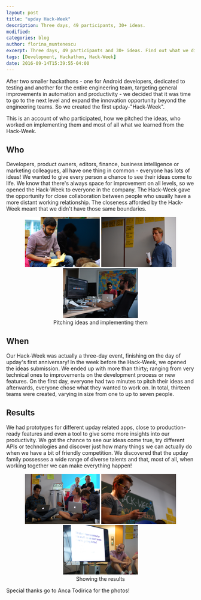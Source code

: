 ```yaml
---
layout: post
title: "upday Hack-Week"
description: Three days, 49 participants, 30+ ideas.
modified:
categories: blog
author: florina_muntenescu
excerpt: Three days, 49 participants and 30+ ideas. Find out what we did during our Hack-Week, why we did it, and what we learnt from it.
tags: [Development, Hackathon, Hack-Week]
date: 2016-09-14T15:39:55-04:00
---
```


After two smaller hackathons - one for Android developers, dedicated to testing and another for the entire engineering team, targeting general improvements in automation and productivity - we decided that it was time to go to the next level and expand the innovation opportunity beyond the engineering teams. So we created the first upday-"Hack-Week".

This is an account of who participated, how we pitched the ideas, who worked on implementing them and most of all what we learned from the Hack-Week.

## Who

Developers, product owners, editors, finance, business intelligence or marketing colleagues, all have one thing in common - everyone has lots of ideas! We wanted to give every person a chance to see their ideas come to life. We know that there's always space for improvement on all levels, so we opened the Hack-Week to everyone in the company. The Hack-Week gave the opportunity for close collaboration between people who usually have a more distant working relationship. The closeness afforded by the Hack-Week meant that we didn't have those same boundaries.

<center>
<figure class="third">
	<a href="/images/blog/hack_week/hackweek1.jpg"><img src="/images/blog/hack_week/hackweek1.jpg" alt="Hack-Week" width="200"></a>
  <a href="/images/blog/hack_week/hackweek2.jpg"><img src="/images/blog/hack_week/hackweek2.jpg" alt="Hack-Week" width="200"></a>
  <a href="/images/blog/hack_week/hackweek3.jpg"><img src="/images/blog/hack_week/hackweek3.jpg" alt="Hack-Week" width="200"></a>
	<figcaption>Pitching ideas and implementing them</figcaption>
</figure>
</center>

## When

Our Hack-Week was actually a three-day event, finishing on the day of upday's first anniversary! In the week before the Hack-Week, we opened the ideas submission. We ended up with more than thirty; ranging from very technical ones to improvements on the development process or new features. On the first day, everyone had two minutes to pitch their ideas and afterwards, everyone chose what they wanted to work on. In total, thirteen teams were created, varying in size from one to up to seven people.

## Results

We had prototypes for different upday related apps, close to production-ready features and even a tool to give some more insights into our productivity. We got the chance to see our ideas come true, try different APIs or technologies and discover just how many things we can actually do when we have a bit of friendly competition. We discovered that the upday family possesses a wide range of diverse talents and that, most of all, when working together we can make everything happen!

<center>
<figure class="third">
	<a href="/images/blog/hack_week/hackweek4.jpg"><img src="/images/blog/hack_week/hackweek4.jpg" alt="Hack-Week" width="200"></a>
  <a href="/images/blog/hack_week/hackweek5.jpg"><img src="/images/blog/hack_week/hackweek5.jpg" alt="Hack-Week" width="200"></a>
  <a href="/images/blog/hack_week/hackweek6.jpg"><img src="/images/blog/hack_week/hackweek6.jpg" alt="Hack-Week" width="200"></a>
	<figcaption>Showing the results</figcaption>
</figure>
</center>


Special thanks go to Anca Todirica for the photos!

